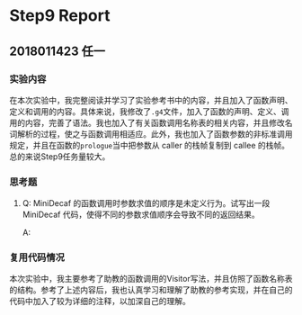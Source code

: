 # Step9 Report

## 2018011423 任一

### 实验内容

在本次实验中，我完整阅读并学习了实验参考书中的内容，并且加入了函数声明、定义和调用的内容。具体来说，我修改了`.g4`文件，加入了函数的声明、定义、调用的内容，完善了语法。我也加入了有关函数调用名称表的相关内容，并且修改名词解析的过程，使之与函数调用相适应。此外，我也加入了函数参数的非标准调用规定，并且在函数的`prologue`当中把参数从 caller 的栈帧复制到 callee 的栈帧。总的来说Step9任务量较大。



### 思考题

1. Q: MiniDecaf 的函数调用时参数求值的顺序是未定义行为。试写出一段 MiniDecaf 代码，使得不同的参数求值顺序会导致不同的返回结果。

   A: 

   

### 复用代码情况

本次实验中，我主要参考了助教的函数调用的Visitor写法，并且仿照了函数名称表的结构。参考了上述内容后，我也认真学习和理解了助教的参考实现，并在自己的代码中加入了较为详细的注释，以加深自己的理解。
